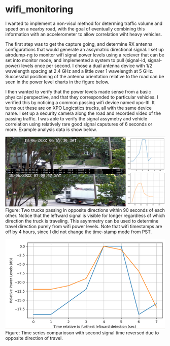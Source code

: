 # wifi_monitoring

I wanted to implement a non-visul method for determing traffic volume and speed on a nearby road, with the goal of eventually combining this information with an accelerometer to allow correlation wiht heavy vehicles. 

The first step was to get the capture going, and determine RX antenna configurations that would generate an assymatric directional signal. I set up airodump-ng to monitor wifi signal power levels using a reciever that can be set into monitor mode, and implemented a system to pull (signal-id, signal-power) levels once per second. I chose a dual antenna device with 1/2 wavelength spacing at 2.4 GHz and a little over 1 wavelength at 5 GHz.  Successful positioning of the antenna orientation relative to the road can be seen in the power level charts in the figure below.

I then wanted to verify that the power levels made sense from a basic physical perspective, and that they corresponded to particular vehicles.  I verified this by noticing a common passing wifi device named xpo-ltl. It turns out these are on XPO Logicstics trucks, all with the same device name. I set up a security camera along the road and recorded video of the passing traffic.  I was able to verify the signal assymetry and vehicle correlation using relatively rare good signal caputures of 6 seconds or more.  Example analysis data is show below.

![Alt text](xpo-ltl_trucks_with_wifi_signal_powers.png?raw=true)
Figure: Two trucks passing in opposite directions within 90 seconds of each other.  Notice that the leftward signal is visible for longer regardless of which direction the truck is traveling.  This asymmetry can be used to determine travel direction purely from wifi power levels.  Note that wifi timestamps are off by 4 hours, since I did not change the time-stamp mode from PST.

![Alt text](xpo-ltl-signal_powers.png?raw=true)
Figure:  Time series comparioson with second signal time reversed due to opposite direction of travel.
